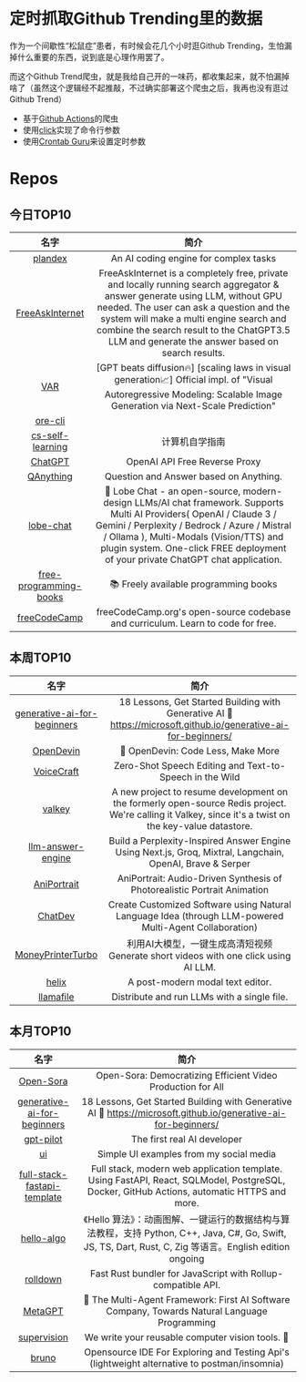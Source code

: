 # 定时抓取Github Trending里的数据

作为一个间歇性“松鼠症”患者，有时候会花几个小时逛Github Trending，生怕漏掉什么重要的东西，说到底是心理作用罢了。

而这个Github Trend爬虫，就是我给自己开的一味药，都收集起来，就不怕漏掉啥了（虽然这个逻辑经不起推敲，不过确实部署这个爬虫之后，我再也没有逛过Github Trend）

* 基于[Github Actions](https://docs.github.com/en/actions)的爬虫
* 使用[click](https://github.com/pallets/click)实现了命令行参数
* 使用[Crontab Guru](https://crontab.guru/)来设置定时参数

# Repos
## 今日TOP10 
<!-- START OF DAILY_TOP10_REPOS -->
| 名字 | 简介 |
| :----: | :----: |
| [plandex](https://github.com/plandex-ai/plandex) | An AI coding engine for complex tasks |
| [FreeAskInternet](https://github.com/nashsu/FreeAskInternet) | FreeAskInternet is a completely free, private and locally running search aggregator & answer generate using LLM, without GPU needed. The user can ask a question and the system will make a multi engine search and combine the search result to the ChatGPT3.5 LLM and generate the answer based on search results. |
| [VAR](https://github.com/FoundationVision/VAR) | [GPT beats diffusion🔥] [scaling laws in visual generation📈] Official impl. of "Visual Autoregressive Modeling: Scalable Image Generation via Next-Scale Prediction" |
| [ore-cli](https://github.com/HardhatChad/ore-cli) |  |
| [cs-self-learning](https://github.com/PKUFlyingPig/cs-self-learning) | 计算机自学指南 |
| [ChatGPT](https://github.com/PawanOsman/ChatGPT) | OpenAI API Free Reverse Proxy |
| [QAnything](https://github.com/netease-youdao/QAnything) | Question and Answer based on Anything. |
| [lobe-chat](https://github.com/lobehub/lobe-chat) | 🤯 Lobe Chat - an open-source, modern-design LLMs/AI chat framework. Supports Multi AI Providers( OpenAI / Claude 3 / Gemini / Perplexity / Bedrock / Azure / Mistral / Ollama ), Multi-Modals (Vision/TTS) and plugin system. One-click FREE deployment of your private ChatGPT chat application. |
| [free-programming-books](https://github.com/EbookFoundation/free-programming-books) | 📚 Freely available programming books |
| [freeCodeCamp](https://github.com/freeCodeCamp/freeCodeCamp) | freeCodeCamp.org's open-source codebase and curriculum. Learn to code for free. |
<!-- END OF DAILY_TOP10_REPOS -->

## 本周TOP10
<!-- START OF WEEKLY_TOP10_REPOS -->
| 名字 | 简介 |
| :----: | :----: |
| [generative-ai-for-beginners](https://github.com/microsoft/generative-ai-for-beginners) | 18 Lessons, Get Started Building with Generative AI 🔗 https://microsoft.github.io/generative-ai-for-beginners/ |
| [OpenDevin](https://github.com/OpenDevin/OpenDevin) | 🐚 OpenDevin: Code Less, Make More |
| [VoiceCraft](https://github.com/jasonppy/VoiceCraft) | Zero-Shot Speech Editing and Text-to-Speech in the Wild |
| [valkey](https://github.com/valkey-io/valkey) | A new project to resume development on the formerly open-source Redis project. We're calling it Valkey, since it's a twist on the key-value datastore. |
| [llm-answer-engine](https://github.com/developersdigest/llm-answer-engine) | Build a Perplexity-Inspired Answer Engine Using Next.js, Groq, Mixtral, Langchain, OpenAI, Brave & Serper |
| [AniPortrait](https://github.com/Zejun-Yang/AniPortrait) | AniPortrait: Audio-Driven Synthesis of Photorealistic Portrait Animation |
| [ChatDev](https://github.com/OpenBMB/ChatDev) | Create Customized Software using Natural Language Idea (through LLM-powered Multi-Agent Collaboration) |
| [MoneyPrinterTurbo](https://github.com/harry0703/MoneyPrinterTurbo) | 利用AI大模型，一键生成高清短视频 Generate short videos with one click using AI LLM. |
| [helix](https://github.com/helix-editor/helix) | A post-modern modal text editor. |
| [llamafile](https://github.com/Mozilla-Ocho/llamafile) | Distribute and run LLMs with a single file. |
<!-- END OF WEEKLY_TOP10_REPOS -->

## 本月TOP10
<!-- START OF MONTHLY_TOP10_REPOS -->
| 名字 | 简介 |
| :----: | :----: |
| [Open-Sora](https://github.com/hpcaitech/Open-Sora) | Open-Sora: Democratizing Efficient Video Production for All |
| [generative-ai-for-beginners](https://github.com/microsoft/generative-ai-for-beginners) | 18 Lessons, Get Started Building with Generative AI 🔗 https://microsoft.github.io/generative-ai-for-beginners/ |
| [gpt-pilot](https://github.com/Pythagora-io/gpt-pilot) | The first real AI developer |
| [ui](https://github.com/atherosai/ui) | Simple UI examples from my social media |
| [full-stack-fastapi-template](https://github.com/tiangolo/full-stack-fastapi-template) | Full stack, modern web application template. Using FastAPI, React, SQLModel, PostgreSQL, Docker, GitHub Actions, automatic HTTPS and more. |
| [hello-algo](https://github.com/krahets/hello-algo) | 《Hello 算法》：动画图解、一键运行的数据结构与算法教程，支持 Python, C++, Java, C#, Go, Swift, JS, TS, Dart, Rust, C, Zig 等语言。English edition ongoing |
| [rolldown](https://github.com/rolldown/rolldown) | Fast Rust bundler for JavaScript with Rollup-compatible API. |
| [MetaGPT](https://github.com/geekan/MetaGPT) | 🌟 The Multi-Agent Framework: First AI Software Company, Towards Natural Language Programming |
| [supervision](https://github.com/roboflow/supervision) | We write your reusable computer vision tools. 💜 |
| [bruno](https://github.com/usebruno/bruno) | Opensource IDE For Exploring and Testing Api's (lightweight alternative to postman/insomnia) |
<!-- END OF MONTHLY_TOP10_REPOS -->
